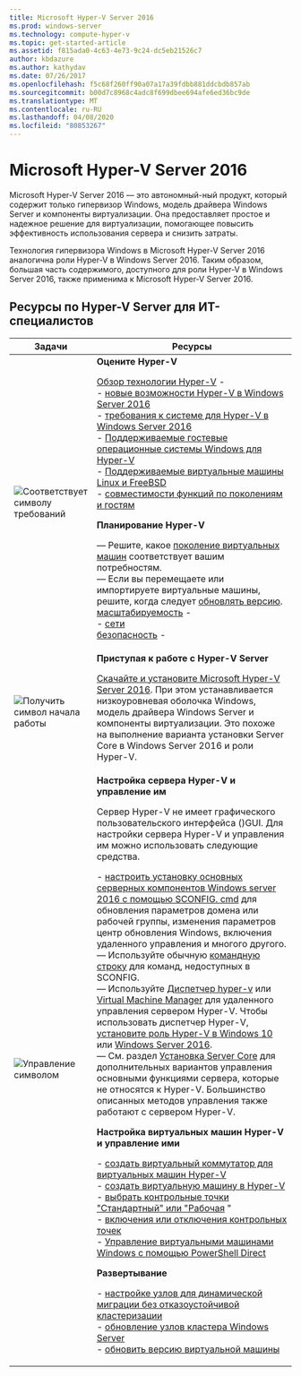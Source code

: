 ```yaml
---
title: Microsoft Hyper-V Server 2016
ms.prod: windows-server
ms.technology: compute-hyper-v
ms.topic: get-started-article
ms.assetid: f815ada0-4c63-4e73-9c24-dc5eb21526c7
author: kbdazure
ms.author: kathydav
ms.date: 07/26/2017
ms.openlocfilehash: f5c68f260ff90a07a17a39fdbb881ddcbdb857ab
ms.sourcegitcommit: b00d7c8968c4adc8f699dbee694afe6ed36bc9de
ms.translationtype: MT
ms.contentlocale: ru-RU
ms.lasthandoff: 04/08/2020
ms.locfileid: "80853267"
---
```

# <a name="microsoft-hyper-v-server-2016"></a>Microsoft Hyper-V Server 2016

Microsoft Hyper-V Server 2016 — это автономный\-ный продукт, который содержит только гипервизор Windows, модель драйвера Windows Server и компоненты виртуализации. Она предоставляет простое и надежное решение для виртуализации, помогающее повысить эффективность использования сервера и снизить затраты.

Технология гипервизора Windows в Microsoft Hyper-V Server 2016 аналогична роли Hyper\-V в Windows Server 2016. Таким образом, большая часть содержимого, доступного для роли Hyper\-V в Windows Server 2016, также применима к Microsoft Hyper-V Server 2016.

## <a name="hyper-v-server-resources-for-it-pros"></a>Ресурсы по Hyper\-V Server для ИТ-специалистов

|Задачи|Ресурсы|
|-|-|
|![Соответствует символу требований](media/All_Symbols_MeetsRequirements.png)|**Оцените Hyper-V**<p>[Обзор технологии Hyper-V](hyper-v-technology-overview.md) -   <br />- [новые возможности Hyper-V в Windows Server 2016](what-s-new-in-hyper-v-on-windows.md)<br />-   [требования к системе для Hyper-V в Windows Server 2016](system-requirements-for-hyper-v-on-windows.md)<br />-   [Поддерживаемые гостевые операционные системы Windows для Hyper-V](supported-windows-guest-operating-systems-for-hyper-v-on-windows.md)<br />-   [Поддерживаемые виртуальные машины Linux и FreeBSD](supported-linux-and-freebsd-virtual-machines-for-hyper-v-on-windows.md)<br />-   [совместимости функций по поколениям и гостям](hyper-v-feature-compatibility-by-generation-and-guest.md)<p>**Планирование Hyper-V**<p>— Решите, какое [поколение виртуальных машин](plan/should-i-create-a-generation-1-or-2-virtual-machine-in-hyper-v.md) соответствует вашим потребностям. <br/>— Если вы перемещаете или импортируете виртуальные машины, решите, когда следует [обновлять версию](deploy/upgrade-virtual-machine-version-in-hyper-v-on-windows-or-windows-server.md). <br />[масштабируемость](plan/plan-hyper-v-scalability-in-windows-server.md) -  <br />- [сети](plan/plan-hyper-v-networking-in-windows-server.md) <br />[безопасность](plan/plan-hyper-v-security-in-windows-server.md) - |
|![Получить символ начала работы](media/All_Symbols_GetStarted.png)|**Приступая к работе с Hyper-V Server**<p>[Скачайте и установите Microsoft Hyper\-V Server 2016](https://www.microsoft.com/evalcenter/evaluate-hyper-v-server-2016). При этом устанавливается низкоуровневая оболочка Windows, модель драйвера Windows Server и компоненты виртуализации. Это похоже на выполнение варианта установки Server Core в Windows Server 2016 и роли Hyper\-V.|
|![Управление символом](media/All_Symbols_Administrator.png)|**Настройка сервера Hyper-V и управление им**<p>Сервер Hyper\-V не имеет графического пользовательского интерфейса \(\)GUI. Для настройки сервера Hyper\-V и управления им можно использовать следующие средства.<p>-   [настроить установку основных серверных компонентов Windows server 2016 с помощью SCONFIG. cmd](../../get-started/sconfig-on-ws2016.md) для обновления параметров домена или рабочей группы, изменения параметров центр обновления Windows, включения удаленного управления и многого другого.<br />— Используйте обычную [командную строку](../../administration/windows-commands/windows-commands.md) для команд, недоступных в SCONFIG.<br />— Используйте [Диспетчер hyper\-v](https://msdn.microsoft.com/virtualization/hyperv_on_windows/user_guide/remote_host_management) или [Virtual Machine Manager](https://docs.microsoft.com/system-center/vmm) для удаленного управления сервером Hyper\-V. Чтобы использовать диспетчер Hyper\-V, [установите роль Hyper\-V в Windows 10](https://docs.microsoft.com/virtualization/hyper-v-on-windows/quick-start/enable-hyper-v) или [Windows Server 2016](get-started/install-the-hyper-v-role-on-windows-server.md).<br />— См. раздел [Установка Server Core](../../get-started/getting-started-with-server-core.md) для дополнительных вариантов управления основными функциями сервера, которые не относятся к Hyper\-V. Большинство описанных методов управления также работают с сервером Hyper\-V.<p>**Настройка виртуальных машин Hyper\-V и управление ими**<p>-   [создать виртуальный коммутатор для виртуальных машин Hyper-V](get-started/create-a-virtual-switch-for-hyper-v-virtual-machines.md)<br />-   [создать виртуальную машину в Hyper-V](get-started/create-a-virtual-machine-in-hyper-v.md)<br />-   [выбрать контрольные точки "Стандартный" или "Рабочая](manage/choose-between-standard-or-production-checkpoints-in-hyper-v.md) "<br />-   [включения или отключения контрольных точек](manage/enable-or-disable-checkpoints-in-hyper-v.md)<br />-   [Управление виртуальными машинами Windows с помощью PowerShell Direct](manage/manage-windows-virtual-machines-with-powershell-direct.md) <p>**Развертывание**<p>-   [настройке узлов для динамической миграции без отказоустойчивой кластеризации](deploy/set-up-hosts-for-live-migration-without-failover-clustering.md)<br />- [обновление узлов кластера Windows Server](../../failover-clustering/cluster-operating-system-rolling-upgrade.md)<br />- [обновить версию виртуальной машины](deploy/upgrade-virtual-machine-version-in-hyper-v-on-windows-or-windows-server.md)<br />|
